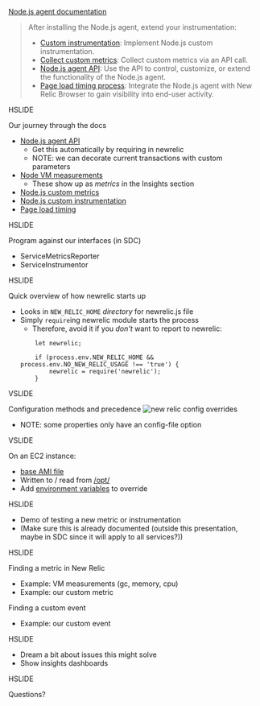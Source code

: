 [Node.js agent documentation](https://docs.newrelic.com/docs/agents/nodejs-agent/getting-started/introduction-new-relic-nodejs)

> After installing the Node.js agent, extend your instrumentation:
> * [Custom instrumentation](https://docs.newrelic.com/docs/agents/nodejs-agent/supported-features/nodejs-custom-instrumentation): Implement Node.js custom instrumentation.
> * [Collect custom metrics](https://docs.newrelic.com/docs/agents/nodejs-agent/supported-features/nodejs-custom-metrics): Collect custom metrics via an API call.
> * [Node.js agent API](https://docs.newrelic.com/docs/agents/nodejs-agent/supported-features/nodejs-agent-api): Use the API to control, customize, or extend the functionality of the Node.js agent.
> * [Page load timing process](https://docs.newrelic.com/docs/agents/nodejs-agent/supported-features/page-load-timing-nodejs): Integrate the Node.js agent with New Relic Browser to gain visibility into end-user activity.

HSLIDE

Our journey through the docs

* [Node.js agent API](https://docs.newrelic.com/docs/agents/nodejs-agent/supported-features/nodejs-agent-api)
    * Get this automatically by requiring in newrelic
    * NOTE: we can decorate current transactions with custom parameters
* [Node VM measurements](https://docs.newrelic.com/docs/agents/nodejs-agent/supported-features/node-vm-measurements)
    * These show up as *metrics* in the Insights section
* [Node.js custom metrics](https://docs.newrelic.com/docs/agents/nodejs-agent/supported-features/nodejs-custom-metrics)
* [Node.js custom instrumentation](https://docs.newrelic.com/docs/agents/nodejs-agent/supported-features/nodejs-custom-instrumentation)
* [Page load timing](https://docs.newrelic.com/docs/agents/nodejs-agent/supported-features/page-load-timing-nodejs)

HSLIDE

Program against our interfaces (in SDC)
* ServiceMetricsReporter
* ServiceInstrumentor

HSLIDE

Quick overview of how newrelic starts up
* Looks in ```NEW_RELIC_HOME``` *directory* for newrelic.js file
* Simply ```require```ing newrelic module starts the process
    * Therefore, avoid it if you *don't* want to report to newrelic:
    ```
        let newrelic;

        if (process.env.NEW_RELIC_HOME && process.env.NO_NEW_RELIC_USAGE !== 'true') {
            newrelic = require('newrelic');
        }
    ```

VSLIDE

Configuration methods and precedence
![new relic config overrides](https://docs.newrelic.com/sites/default/files/styles/inline_660px/public/thumbnails/image/nodejs%20config%20cascade_0.png?itok=r_yPD--g)

* NOTE: some properties only have an config-file option

VSLIDE

On an EC2 instance:
* [base AMI file](https://bitbucket.org/inindca/ansible-base/src/680cce1c1b7daf162044f7d3fab48eac643fd2b5/base/roles/newrelicnode-configure/templates/newrelic-config.js.j2?at=master&fileviewer=file-view-default)
* Written to / read from [/opt/](https://bitbucket.org/inindca/billing-service/raw/a1a3e5b94d90abbb8c13200f66b262786d818ac2/packer-ansible/ansible/ininservice/roles/billing-configure/templates/billing-supervisord.ini.j2)
* Add [environment variables](https://bitbucket.org/inindca/subscription-service/raw/612fec79d7e2aee03806fa6d8a1af4b69d31c847/packer-ansible/ansible/ininservice/roles/subscription-configure/templates/subscription-supervisord.ini.j2) to override

HSLIDE

* Demo of testing a new metric or instrumentation
* (Make sure this is already documented (outside this presentation, maybe in SDC since it will apply to all services?))

HSLIDE

Finding a metric in New Relic
* Example: VM measurements (gc, memory, cpu)
* Example: our custom metric

Finding a custom event
* Example: our custom event

HSLIDE

* Dream a bit about issues this might solve
* Show insights dashboards

HSLIDE

Questions?